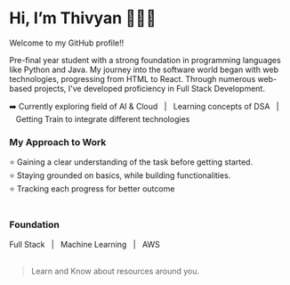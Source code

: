 # Hi, I’m Thivyan 👨‍💻👋
Welcome to my GitHub profile!!

Pre-final year student with a strong foundation in programming languages like Python and Java. My journey into the software world began with web technologies, progressing from HTML to React. Through numerous web-based projects, I've developed proficiency in Full Stack Development.

➡️ Currently exploring field of AI & Cloud&nbsp;&nbsp;&nbsp;|&nbsp;&nbsp;&nbsp;Learning concepts of DSA&nbsp;&nbsp;&nbsp;|&nbsp;&nbsp;&nbsp;Getting Train to integrate different technologies
<br>
### My Approach to Work

⭐ Gaining a clear understanding of the task before getting started.  
⭐ Staying grounded on basics, while building functionalities.  
⭐ Tracking each progress for better outcome  
<br>
### Foundation
Full Stack&nbsp;&nbsp;&nbsp;|&nbsp;&nbsp;&nbsp;Machine Learning&nbsp;&nbsp;&nbsp;|&nbsp;&nbsp;&nbsp;AWS
<br>
<br>
> Learn and Know about resources around you.
